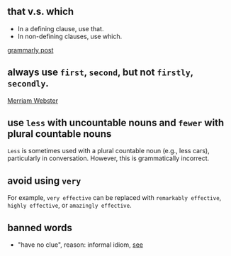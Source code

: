 ## that v.s. which

* In a defining clause, use that.
* In non-defining clauses, use which.

[grammarly post](https://www.grammarly.com/blog/which-vs-that/)

## always use `first`, `second`, but not `firstly`, `secondly`.

[Merriam Webster](https://www.merriam-webster.com/words-at-play/first-or-firstly#:~:text=Even%20though%20they%20are%20both,the%20best%20bet%20for%20most)

## use `less` with uncountable nouns and `fewer` with plural countable nouns

`Less` is sometimes used with a plural countable noun (e.g., less cars), particularly in conversation. However, this is grammatically incorrect.

## avoid using `very`

For example, `very effective` can be replaced with `remarkably effective`, `highly effective`, or `amazingly effective`.

## banned words

* "have no clue", reason: informal idiom, [see](https://dictionary.cambridge.org/dictionary/english/not-have-a-clue-have-no-clue)
